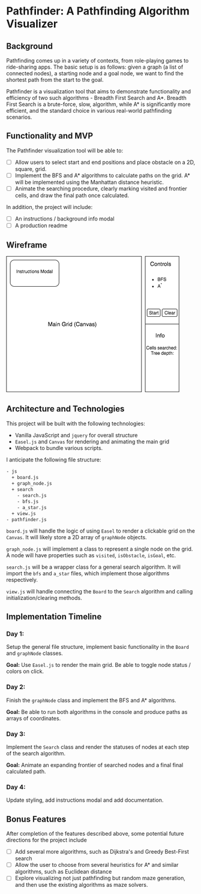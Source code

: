 # Pathfinder: A Pathfinding Algorithm Visualizer

## Background
Pathfinding comes up in a variety of contexts, from role-playing games to ride-sharing apps.
The basic setup is as follows: given a graph (a list of connected nodes), a
starting node and a goal node, we want to find the shortest path from the start
to the goal.

Pathfinder is a visualization tool that aims to demonstrate
functionality and efficiency of two such algorithms - Breadth First Search and A\*.
Breadth First Search is a brute-force, slow, algorithm, while A* is significantly more efficient, and the standard choice in various real-world
pathfinding scenarios.

## Functionality and MVP

The Pathfinder visualization tool will be able to:
  - [ ] Allow users to select start and end positions and place obstacle on a 2D, square, grid.
  - [ ] Implement the BFS and A\* algorithms to calculate paths on the grid. A\* will be implemented using the Manhattan distance heuristic.
  - [ ] Animate the searching procedure, clearly marking visited and frontier cells, and draw the final path once calculated.

In addition, the project will include:
  - [ ] An instructions / background info modal
  - [ ] A production readme

## Wireframe
![Pathfinder wireframe][wireframe]

[wireframe]: /docs/pathfinder_wireframe.png

## Architecture and Technologies
This project will be built with the following technologies:
  * Vanilla JavaScript and `jquery` for overall structure
  * `Easel.js` and `Canvas` for rendering and animating the main grid
  * Webpack to bundle various scripts.

I anticipate the following file structure:
```
- js
  + board.js
  + graph_node.js
  + search
    - search.js
    - bfs.js
    - a_star.js
  + view.js
- pathfinder.js
```
`board.js` will handle the logic of using `Easel` to render a clickable grid on the `Canvas`. It will likely store a 2D array of `graphNode` objects.

`graph_node.js` will implement a class to represent a single node on the grid. A node will have properties such as `visited`, `isObstacle`, `isGoal`, etc.

`search.js` will be a wrapper class for a general search algorithm. It will import the `bfs` and `a_star` files, which implement those algorithms respectively.

`view.js` will handle connecting the `Board` to the `Search` algorithm and calling initialization/clearing methods.

## Implementation Timeline
### Day 1:
Setup the general file structure, implement basic functionality in the `Board` and `graphNode` classes.

**Goal:** Use `Easel.js` to render the main grid. Be able to toggle node status / colors on click.

### Day 2:
Finish the `graphNode` class and implement the BFS and A\* algorithms.

**Goal:** Be able to run both algorithms in the console and produce paths as arrays of coordinates.

### Day 3:
Implement the `Search` class and render the statuses of nodes at each step of the search algorithm.

**Goal:** Animate an expanding frontier of searched nodes and a final
final calculated path.

### Day 4:
Update styling, add instructions modal and add documentation.

## Bonus Features
After completion of the features described above, some potential future directions for the project include
- [ ] Add several more algorithms, such as Dijkstra's and Greedy Best-First search
- [ ] Allow the user to choose from several heuristics for A\* and similar algorithms, such as Euclidean distance
- [ ] Explore visualizing not just pathfinding but random maze generation, and then use the existing algorithms as maze solvers.
